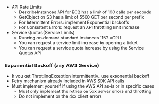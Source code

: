 - API Rate Limits
	- DescribeInstances API for EC2 has a limit of 100 calls per seconds
	- GetObject on S3 has a limit of 5500 GET per second per prefix
	- For Intermittent Errors: implement Exponential backoffs
	- For Consistent Errors: request an API throttling limit increase
- Service Quotas (Service Limits)
	- Running on-demand standard instances 1152 vCPU
	- You can request a service limit increase by opening a ticket
	- You can request a service quota increase by using the Service Quotas API

### Exponential Backoff (any AWS Service)
- If you get ThrottlingException intermittently,. use exponential backoff
- Retry mechanism already included in AWS SDK API calls
- Must implement yourself if using the AWS API as-is or in specific cases
	- Must only implement the retries on 5xx server errors and throttling
	- Do not implement on the 4xx client errors